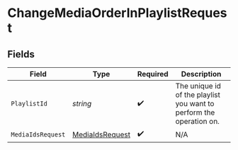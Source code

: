 # ChangeMediaOrderInPlaylistRequest


## Fields

| Field                                                               | Type                                                                | Required                                                            | Description                                                         |
| ------------------------------------------------------------------- | ------------------------------------------------------------------- | ------------------------------------------------------------------- | ------------------------------------------------------------------- |
| `PlaylistId`                                                        | *string*                                                            | :heavy_check_mark:                                                  | The unique id of the playlist you want to perform the operation on. |
| `MediaIdsRequest`                                                   | [MediaIdsRequest](../../Models/Components/MediaIdsRequest.md)       | :heavy_check_mark:                                                  | N/A                                                                 |